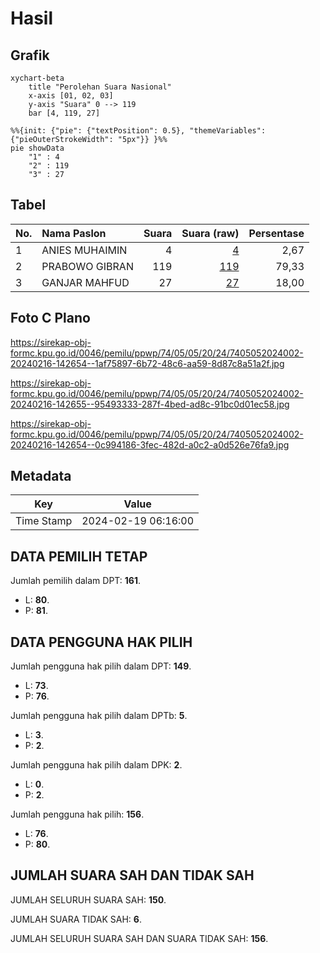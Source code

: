 # Hasil

## Grafik

```mermaid
xychart-beta
    title "Perolehan Suara Nasional"
    x-axis [01, 02, 03]
    y-axis "Suara" 0 --> 119
    bar [4, 119, 27]
```

```mermaid
%%{init: {"pie": {"textPosition": 0.5}, "themeVariables": {"pieOuterStrokeWidth": "5px"}} }%%
pie showData
    "1" : 4
    "2" : 119
    "3" : 27
```

## Tabel

| No. | Nama Paslon    | Suara | Suara (raw) | Persentase |
|:--- |:-------------- | -----:| -----------:| ----------:|
| 1   | ANIES MUHAIMIN | 4     | [4][p-1]    | 2,67       |
| 2   | PRABOWO GIBRAN | 119   | [119][p-2]  | 79,33      |
| 3   | GANJAR MAHFUD  | 27    | [27][p-3]   | 18,00      |


[p-1]: https://github.com/gigit-pemilu/pemilu-2024/blob/main/pilpres/hitung-suara/sub/74-sulawesi-tenggara/sub/05-konawe-selatan/sub/05-landono/sub/2024-endanga/sub/002-tps/sub/paslon-1.txt
[p-2]: https://github.com/gigit-pemilu/pemilu-2024/blob/main/pilpres/hitung-suara/sub/74-sulawesi-tenggara/sub/05-konawe-selatan/sub/05-landono/sub/2024-endanga/sub/002-tps/sub/paslon-2.txt
[p-3]: https://github.com/gigit-pemilu/pemilu-2024/blob/main/pilpres/hitung-suara/sub/74-sulawesi-tenggara/sub/05-konawe-selatan/sub/05-landono/sub/2024-endanga/sub/002-tps/sub/paslon-3.txt

## Foto C Plano

https://sirekap-obj-formc.kpu.go.id/0046/pemilu/ppwp/74/05/05/20/24/7405052024002-20240216-142654--1af75897-6b72-48c6-aa59-8d87c8a51a2f.jpg

https://sirekap-obj-formc.kpu.go.id/0046/pemilu/ppwp/74/05/05/20/24/7405052024002-20240216-142655--95493333-287f-4bed-ad8c-91bc0d01ec58.jpg

https://sirekap-obj-formc.kpu.go.id/0046/pemilu/ppwp/74/05/05/20/24/7405052024002-20240216-142654--0c994186-3fec-482d-a0c2-a0d526e76fa9.jpg


## Metadata

| Key        | Value               |
| ---------- | ------------------- |
| Time Stamp | 2024-02-19 06:16:00 |


## DATA PEMILIH TETAP

Jumlah pemilih dalam DPT: **161**.
 * L: **80**.
 * P: **81**.

## DATA PENGGUNA HAK PILIH

Jumlah pengguna hak pilih dalam DPT: **149**.
 * L: **73**.
 * P: **76**.

Jumlah pengguna hak pilih dalam DPTb: **5**.
 * L: **3**.
 * P: **2**.

Jumlah pengguna hak pilih dalam DPK: **2**.
 * L: **0**.
 * P: **2**.

Jumlah pengguna hak pilih: **156**.
 * L: **76**.
 * P: **80**.

## JUMLAH SUARA SAH DAN TIDAK SAH

JUMLAH SELURUH SUARA SAH: **150**.

JUMLAH SUARA TIDAK SAH: **6**.

JUMLAH SELURUH SUARA SAH DAN SUARA TIDAK SAH: **156**.


